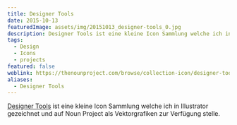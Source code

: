 ```yaml
---
title: Designer Tools
date: 2015-10-13
featuredImage: assets/img/20151013_designer-tools_0.jpg
description: Designer Tools ist eine kleine Icon Sammlung welche ich in Illustrator gezeichnet und auf Noun Project als Vektorgrafiken zur Verfügung stelle.
tags:
  - Design
  - Icons
  - projects
featured: false
weblink: https://thenounproject.com/browse/collection-icon/designer-tools-6729/
aliases:
  - Designer Tools
---
```

[Designer Tools](https://thenounproject.com/browse/collection-icon/designer-tools-6729/) ist eine kleine Icon Sammlung welche ich in Illustrator gezeichnet und auf Noun Project als Vektorgrafiken zur Verfügung stelle.
